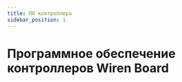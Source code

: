 ```yaml
---
title: ПО контроллера
sidebar_position: 1
---
```


# Программное обеспечение контроллеров Wiren Board

[//]: # (https://wirenboard.com/wiki/Wiren_Board_Software)
